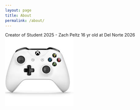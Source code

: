 ```yaml
---
layout: page
title: About
permalink: /about/
---
```


Creator of Student 2025 - Zach Peltz 
16 yr old at Del Norte 2026
![alt text](image-1.png)